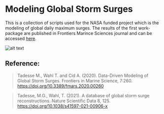 # Modeling Global Storm Surges

This is a collection of scripts used for the NASA funded project which is the modeling of global daily maximum surges.
The results of the first work-package are published in Frontiers Marince Sciences journal and can be accessed [here](https://www.frontiersin.org/articles/10.3389/fmars.2020.00260/full).

![alt text](https://www.frontiersin.org/files/Articles/512653/fmars-07-00260-HTML/image_m/fmars-07-00260-g002.jpg)

##  Reference:

> Tadesse M., Wahl T. and Cid A. (2020). Data-Driven Modeling of Global Storm Surges. Frontiers in Marine Science, 7:260. https://doi.org/10.3389/fmars.2020.00260

> Tadesse, M.G., Wahl, T. (2021). A database of global storm surge reconstructions. Nature Scientific Data 8, 125. https://doi.org/10.1038/s41597-021-00906-x 
